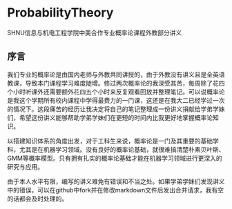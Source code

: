 # ProbabilityTheory
SHNU信息与机电工程学院中美合作专业概率论课程外教部分讲义

## 序言
我们专业的概率论是由国内老师与外教共同讲授的，由于外教没有讲义且是全英语教课，导致本门课程学习难度陡增。修过两次概率论的我深受其苦，每周除了花四个小时听课外还需要额外花四五个小时来反复观看回放并整理笔记。可以说概率论是我这个学期所有校内课程中学得最费力的一门课，这还是在我大二已经学过一次的情况下。这段痛苦的经历让我决定将自己的笔记整理成一份讲义捐献给学弟学妹们，希望这份讲义能够帮助学弟学妹们在更短的时间内比我更好地掌握概率论知识。

以搭建知识体系的角度出发，对于工科生来说，概率论是一门及其重要的基础学科，尤其是在机器学习领域。没有良好的概率论基础，就很难搞清楚朴素贝叶斯、GMM等概率模型。只有拥有扎实的概率论基础才能在机器学习领域进行更深入的研究与应用。

由于本人水平有限，编写的讲义难免有错误和不当之处。如果学弟学妹们发现讲义中的错误，可以在github中fork并在修改markdown文件后发出合并请求，我有空的话都会及时处理的。
